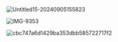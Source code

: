 ![Untitled15-20240905155823](https://github.com/user-attachments/assets/e1540c88-ca5a-47a1-951b-ad2fe6d6a792)


![IMG-9353](https://github.com/user-attachments/assets/37b845f0-1584-409a-872a-ce32c8096ad7)





![cbc747a6d1429ba353dbb585722717f2](https://github.com/user-attachments/assets/96bc5df4-2cac-4092-920d-e93fd441e075)













